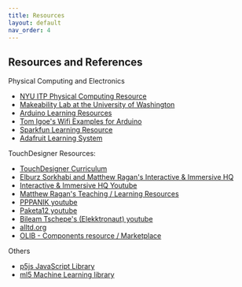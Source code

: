 ```yaml
---
title: Resources
layout: default
nav_order: 4
---
```


## Resources and References
Physical Computing and Electronics 
 - [NYU ITP Physical Computing Resource](https://itp.nyu.edu/physcomp/)
 - [Makeability Lab at the University of Washington](https://makeabilitylab.github.io/physcomp/)
 - [Arduino Learning Resources](https://docs.arduino.cc/learn/)
 - [Tom Igoe's Wifi Examples for Arduino](https://tigoe.github.io/Wifi101_examples/)
 - [Sparkfun Learning Resource](https://learn.sparkfun.com/)
 - [Adafruit Learning System](https://learn.adafruit.com/)
 
 TouchDesigner Resources:
 * [TouchDesigner Curriculum](https://learn.derivative.ca/)
 * [Elburz Sorkhabi and Matthew Ragan's Interactive & Immersive HQ](https://interactiveimmersive.io/)
 * [Interactive & Immersive HQ Youtube](https://www.youtube.com/c/TheInteractiveImmersiveHQ)
* [Matthew Ragan's Teaching / Learning Resources](https://matthewragan.com/teaching-resources/touchdesigner/)
* [PPPANIK youtube](https://www.youtube.com/channel/UCWBbakpo_cATqJy9Dzf9x4w)
* [Paketa12 youtube](https://www.youtube.com/user/paketa12)
* [Bileam Tschepe's (Elekktronaut) youtube](https://www.youtube.com/channel/UCONptu0J1PCrW9YfBtSdqjA)
* [alltd.org](https://alltd.org/)
* [OLIB - Components resource / Marketplace](https://olib.amb-service.net/)




Others
- [p5js JavaScript Library](https://p5js.org/)
- [ml5 Machine Learning library](https://ml5js.org/)
